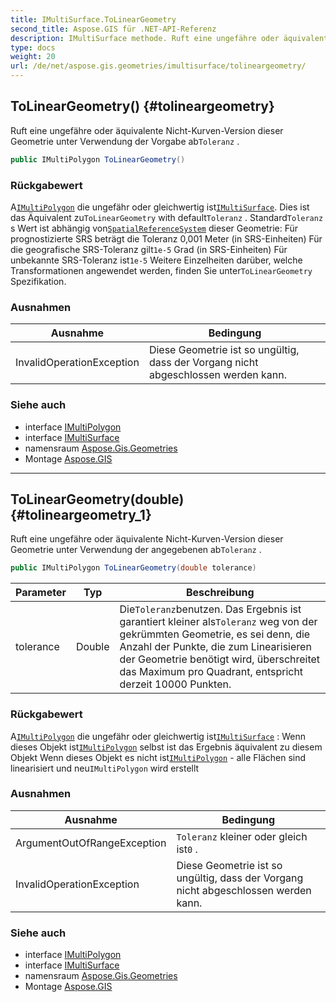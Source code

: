 ```yaml
---
title: IMultiSurface.ToLinearGeometry
second_title: Aspose.GIS für .NET-API-Referenz
description: IMultiSurface methode. Ruft eine ungefähre oder äquivalente NichtKurvenVersion dieser Geometrie unter Verwendung der Vorgabe abToleranz .
type: docs
weight: 20
url: /de/net/aspose.gis.geometries/imultisurface/tolineargeometry/
---
```

## ToLinearGeometry() {#tolineargeometry}

Ruft eine ungefähre oder äquivalente Nicht-Kurven-Version dieser Geometrie unter Verwendung der Vorgabe ab`Toleranz` .

```csharp
public IMultiPolygon ToLinearGeometry()
```

### Rückgabewert

A[`IMultiPolygon`](../../imultipolygon/) die ungefähr oder gleichwertig ist[`IMultiSurface`](../). Dies ist das Äquivalent zu`ToLinearGeometry` with default`Toleranz` . Standard`Toleranz` s Wert ist abhängig von[`SpatialReferenceSystem`](../../../aspose.gis.spatialreferencing/spatialreferencesystem/) dieser Geometrie:  Für prognostizierte SRS beträgt die Toleranz 0,001 Meter (in SRS-Einheiten) Für die geografische SRS-Toleranz gilt`1e-5` Grad (in SRS-Einheiten) Für unbekannte SRS-Toleranz ist`1e-5` Weitere Einzelheiten darüber, welche Transformationen angewendet werden, finden Sie unter`ToLinearGeometry` Spezifikation.

### Ausnahmen

| Ausnahme | Bedingung |
| --- | --- |
| InvalidOperationException | Diese Geometrie ist so ungültig, dass der Vorgang nicht abgeschlossen werden kann. |

### Siehe auch

* interface [IMultiPolygon](../../imultipolygon/)
* interface [IMultiSurface](../)
* namensraum [Aspose.Gis.Geometries](../../imultisurface/)
* Montage [Aspose.GIS](../../../)

---

## ToLinearGeometry(double) {#tolineargeometry_1}

Ruft eine ungefähre oder äquivalente Nicht-Kurven-Version dieser Geometrie unter Verwendung der angegebenen ab`Toleranz` .

```csharp
public IMultiPolygon ToLinearGeometry(double tolerance)
```

| Parameter | Typ | Beschreibung |
| --- | --- | --- |
| tolerance | Double | Die`Toleranz`benutzen. Das Ergebnis ist garantiert kleiner als`Toleranz` weg von der gekrümmten Geometrie, es sei denn, die Anzahl der Punkte, die zum Linearisieren der Geometrie benötigt wird, überschreitet das Maximum pro Quadrant, entspricht derzeit 10000 Punkten. |

### Rückgabewert

A[`IMultiPolygon`](../../imultipolygon/) die ungefähr oder gleichwertig ist[`IMultiSurface`](../) :  Wenn dieses Objekt ist[`IMultiPolygon`](../../imultipolygon/) selbst ist das Ergebnis äquivalent zu diesem Objekt Wenn dieses Objekt es nicht ist[`IMultiPolygon`](../../imultipolygon/) - alle Flächen sind linearisiert und neu`IMultiPolygon` wird erstellt

### Ausnahmen

| Ausnahme | Bedingung |
| --- | --- |
| ArgumentOutOfRangeException | `Toleranz` kleiner oder gleich ist`0` . |
| InvalidOperationException | Diese Geometrie ist so ungültig, dass der Vorgang nicht abgeschlossen werden kann. |

### Siehe auch

* interface [IMultiPolygon](../../imultipolygon/)
* interface [IMultiSurface](../)
* namensraum [Aspose.Gis.Geometries](../../imultisurface/)
* Montage [Aspose.GIS](../../../)


